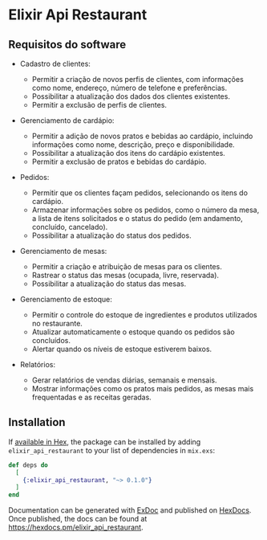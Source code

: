 # Elixir Api Restaurant

## Requisitos do software

- Cadastro de clientes:

  - Permitir a criação de novos perfis de clientes, com informações como nome, endereço, número de telefone e preferências.
  - Possibilitar a atualização dos dados dos clientes existentes.
  - Permitir a exclusão de perfis de clientes.

- Gerenciamento de cardápio:

  - Permitir a adição de novos pratos e bebidas ao cardápio, incluindo informações como nome, descrição, preço e disponibilidade.
  - Possibilitar a atualização dos itens do cardápio existentes.
  - Permitir a exclusão de pratos e bebidas do cardápio.

- Pedidos:

  - Permitir que os clientes façam pedidos, selecionando os itens do cardápio.
  - Armazenar informações sobre os pedidos, como o número da mesa, a lista de itens solicitados e o status do pedido (em andamento, concluído, cancelado).
  - Possibilitar a atualização do status dos pedidos.

- Gerenciamento de mesas:

  - Permitir a criação e atribuição de mesas para os clientes.
  - Rastrear o status das mesas (ocupada, livre, reservada).
  - Possibilitar a atualização do status das mesas.

- Gerenciamento de estoque:

  - Permitir o controle do estoque de ingredientes e produtos utilizados no restaurante.
  - Atualizar automaticamente o estoque quando os pedidos são concluídos.
  - Alertar quando os níveis de estoque estiverem baixos.

- Relatórios:
  - Gerar relatórios de vendas diárias, semanais e mensais.
  - Mostrar informações como os pratos mais pedidos, as mesas mais frequentadas e as receitas geradas.

## Installation

If [available in Hex](https://hex.pm/docs/publish), the package can be installed
by adding `elixir_api_restaurant` to your list of dependencies in `mix.exs`:

```elixir
def deps do
  [
    {:elixir_api_restaurant, "~> 0.1.0"}
  ]
end
```

Documentation can be generated with [ExDoc](https://github.com/elixir-lang/ex_doc)
and published on [HexDocs](https://hexdocs.pm). Once published, the docs can
be found at <https://hexdocs.pm/elixir_api_restaurant>.
